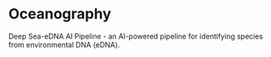 # Oceanography
Deep Sea-eDNA AI Pipeline - an AI-powered pipeline for identifying species from environmental DNA (eDNA).
